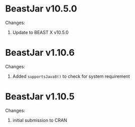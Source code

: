 BeastJar v10.5.0
================
Changes:
  1. Update to BEAST X v10.5.0
  
BeastJar v1.10.6
================
Changes:
  1. Added `supportsJava8()` to check for system requirement

BeastJar v1.10.5
================
Changes:
  1. initial submission to CRAN
